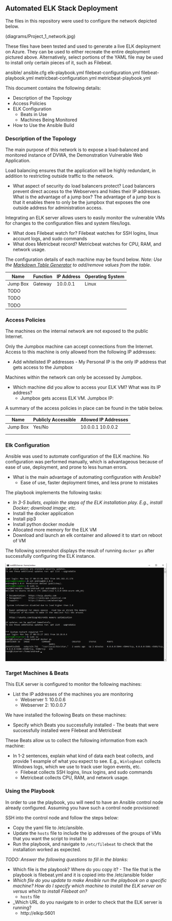 ## Automated ELK Stack Deployment

The files in this repository were used to configure the network depicted below.

(diagrams/Project_1_network.jpg)

These files have been tested and used to generate a live ELK deployment on Azure. They can be used to either recreate the entire deployment pictured above. Alternatively, select portions of the YAML file may be used to install only certain pieces of it, such as Filebeat.

  ansible/
	ansible.cfg
	elk-playbook.yml
	filebeat-configuration.yml
	filebeat-playbook.yml
	metricbeat-configuration.yml
	metricbeat-playbook.yml

This document contains the following details:
- Description of the Topology
- Access Policies
- ELK Configuration
  - Beats in Use
  - Machines Being Monitored
- How to Use the Ansible Build


### Description of the Topology

The main purpose of this network is to expose a load-balanced and monitored instance of DVWA, the Demonstration Vulnerable Web Application.

Load balancing ensures that the application will be highly redundant, in addition to restricting outside traffic to the network.
- What aspect of security do load balancers protect? Load balancers prevent direct access to the Webservers and hides their IP addresses. What is the advantage of a jump box? The advantage of a jump box is that it enables there to only be the jumpbox that exposes the one outside address for administration access. 

Integrating an ELK server allows users to easily monitor the vulnerable VMs for changes to the configuration files and system files/logs.
- What does Filebeat watch for? Filebeat watches for SSH logins, linux account logs, and sudo commands
- What does Metricbeat record? Metricbeat watches for CPU, RAM, and network usage.

The configuration details of each machine may be found below.
_Note: Use the [Markdown Table Generator](http://www.tablesgenerator.com/markdown_tables) to add/remove values from the table_.

| Name     | Function | IP Address | Operating System |
|----------|----------|------------|------------------|
| Jump Box | Gateway  | 10.0.0.1   | Linux            |
| TODO     |          |            |                  |
| TODO     |          |            |                  |
| TODO     |          |            |                  |

### Access Policies

The machines on the internal network are not exposed to the public Internet. 

Only the Jumpbox machine can accept connections from the Internet. Access to this machine is only allowed from the following IP addresses:
- Add whitelisted IP addresses - My Personal IP is the only IP address that gets access to the Jumpbox

Machines within the network can only be accessed by Jumpbox.
- Which machine did you allow to access your ELK VM? What was its IP address?
  - Jumpbox gets access ELK VM. Jumpbox IP:

A summary of the access policies in place can be found in the table below.

| Name     | Publicly Accessible | Allowed IP Addresses |
|----------|---------------------|----------------------|
| Jump Box | Yes/No              | 10.0.0.1 10.0.0.2    |
|          |                     |                      |
|          |                     |                      |

### Elk Configuration

Ansible was used to automate configuration of the ELK machine. No configuration was performed manually, which is advantageous because of ease of use, deployment, and prone to less human errors.
- What is the main advantage of automating configuration with Ansible?
  - Ease of use, faster deployment times, and less prone to mistakes

The playbook implements the following tasks:
- _In 3-5 bullets, explain the steps of the ELK installation play. E.g., install Docker; download image; etc._
- Install the docker application
- Install pip3
- Install python docker module
- Allocated more memory for the ELK VM
- Download and launch an elk container and allowed it to start on reboot of VM

The following screenshot displays the result of running `docker ps` after successfully configuring the ELK instance.

![TODO: Update the path with the name of your screenshot of docker ps output](Images/docker_ps_output.png)

### Target Machines & Beats
This ELK server is configured to monitor the following machines:
- List the IP addresses of the machines you are monitoring
  - Webserver 1: 10.0.0.6
  - Webserver 2: 10.0.0.7

We have installed the following Beats on these machines:
- Specify which Beats you successfully installed - The beats that were successfully installed were Filebeat and Metricbeat

These Beats allow us to collect the following information from each machine:
- In 1-2 sentences, explain what kind of data each beat collects, and provide 1 example of what you expect to see. E.g., `Winlogbeat` collects Windows logs, which we use to track user logon events, etc.
  - Filebeat collects SSH logins, linux logins, and sudo commands
  - Metricbeat collects CPU, RAM, and network usage.

### Using the Playbook
In order to use the playbook, you will need to have an Ansible control node already configured. Assuming you have such a control node provisioned: 

SSH into the control node and follow the steps below:
- Copy the yaml file to /etc/ansible.
- Update the `hosts` file to include the ip addresses of the groups of VMs that you want the script to install to
- Run the playbook, and navigate to `/etc/filebeat` to check that the installation worked as expected.

_TODO: Answer the following questions to fill in the blanks:_
- Which file is the playbook? Where do you copy it? - The file that is the playbook is filebeat.yml and it is copied into the /etc/ansible folder
- _Which file do you update to make Ansible run the playbook on a specific machine? How do I specify which machine to install the ELK server on versus which to install Filebeat on?_
   - `hosts` file
- _Which URL do you navigate to in order to check that the ELK server is running?
  - http://elkip:5601

